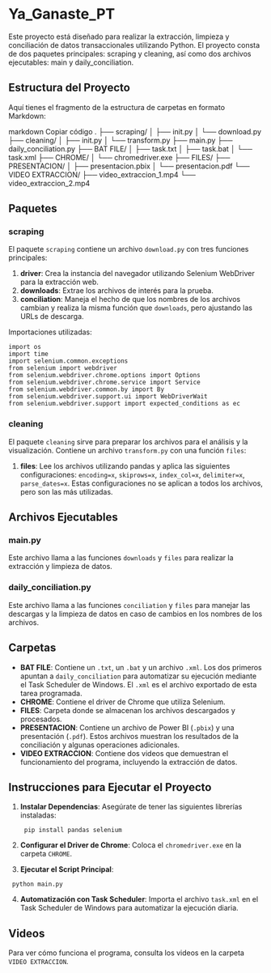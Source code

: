 # Ya_Ganaste_PT
Este proyecto está diseñado para realizar la extracción, limpieza y conciliación de datos transaccionales utilizando Python. El proyecto consta de dos paquetes principales: scraping y cleaning, así como dos archivos ejecutables: main y daily_conciliation.
## Estructura del Proyecto

Aquí tienes el fragmento de la estructura de carpetas en formato Markdown:

markdown
Copiar código
.
├── scraping/
│ ├── init.py
│ └── download.py
├── cleaning/
│ ├── init.py
│ └── transform.py
├── main.py
├── daily_conciliation.py
├── BAT FILE/
│ ├── task.txt
│ ├── task.bat
│ └── task.xml
├── CHROME/
│ └── chromedriver.exe
├── FILES/
├── PRESENTACION/
│ ├── presentacion.pbix
│ └── presentacion.pdf
└── VIDEO EXTRACCION/
├── video_extraccion_1.mp4
└── video_extraccion_2.mp4


## Paquetes

### scraping

El paquete `scraping` contiene un archivo `download.py` con tres funciones principales:

1.  **driver**: Crea la instancia del navegador utilizando Selenium WebDriver para la extracción web.
2.  **downloads**: Extrae los archivos de interés para la prueba.
3.  **conciliation**: Maneja el hecho de que los nombres de los archivos cambian y realiza la misma función que `downloads`, pero ajustando las URLs de descarga.

Importaciones utilizadas:

    import os
    import time
    import selenium.common.exceptions
    from selenium import webdriver
    from selenium.webdriver.chrome.options import Options
    from selenium.webdriver.chrome.service import Service
    from selenium.webdriver.common.by import By
    from selenium.webdriver.support.ui import WebDriverWait
    from selenium.webdriver.support import expected_conditions as ec
### cleaning

El paquete `cleaning` sirve para preparar los archivos para el análisis y la visualización. Contiene un archivo `transform.py` con una función `files`:

1.  **files**: Lee los archivos utilizando pandas y aplica las siguientes configuraciones: `encoding=x`, `skiprows=x`, `index_col=x`, `delimiter=x`, `parse_dates=x`. Estas configuraciones no se aplican a todos los archivos, pero son las más utilizadas.

## Archivos Ejecutables

### main.py

Este archivo llama a las funciones `downloads` y `files` para realizar la extracción y limpieza de datos.

### daily_conciliation.py

Este archivo llama a las funciones `conciliation` y `files` para manejar las descargas y la limpieza de datos en caso de cambios en los nombres de los archivos.

## Carpetas

-   **BAT FILE**: Contiene un `.txt`, un `.bat` y un archivo `.xml`. Los dos primeros apuntan a `daily_conciliation` para automatizar su ejecución mediante el Task Scheduler de Windows. El `.xml` es el archivo exportado de esta tarea programada.
-   **CHROME**: Contiene el driver de Chrome que utiliza Selenium.
-   **FILES**: Carpeta donde se almacenan los archivos descargados y procesados.
-   **PRESENTACION**: Contiene un archivo de Power BI (`.pbix`) y una presentación (`.pdf`). Estos archivos muestran los resultados de la conciliación y algunas operaciones adicionales.
-   **VIDEO EXTRACCION**: Contiene dos videos que demuestran el funcionamiento del programa, incluyendo la extracción de datos.

## Instrucciones para Ejecutar el Proyecto

1.  **Instalar Dependencias**: Asegúrate de tener las siguientes librerías instaladas:

    ` pip install pandas selenium`


2.    **Configurar el Driver de Chrome**: Coloca el `chromedriver.exe` en la carpeta `CHROME`.
3.  **Ejecutar el Script Principal**:

   ` python main.py`

4. **Automatización con Task Scheduler**: Importa el archivo `task.xml` en el Task Scheduler de Windows para automatizar la ejecución diaria.
## Videos

Para ver cómo funciona el programa, consulta los videos en la carpeta `VIDEO EXTRACCION`.
